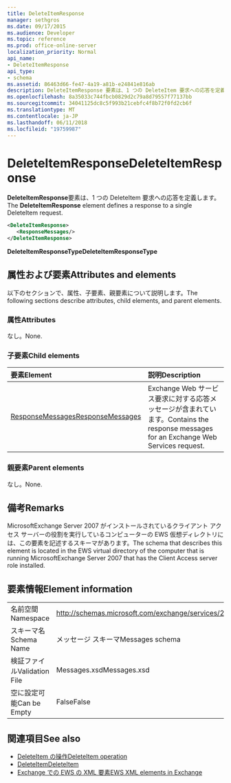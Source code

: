 ```yaml
---
title: DeleteItemResponse
manager: sethgros
ms.date: 09/17/2015
ms.audience: Developer
ms.topic: reference
ms.prod: office-online-server
localization_priority: Normal
api_name:
- DeleteItemResponse
api_type:
- schema
ms.assetid: 86463d66-fe47-4a19-a81b-e24841e816ab
description: DeleteItemResponse 要素は、1 つの DeleteItem 要求への応答を定義します。
ms.openlocfilehash: 8a35033c744fbcb0829d2c79a8d79557f77137bb
ms.sourcegitcommit: 34041125dc8c5f993b21cebfc4f8b72f0fd2cb6f
ms.translationtype: MT
ms.contentlocale: ja-JP
ms.lasthandoff: 06/11/2018
ms.locfileid: "19759987"
---
```

# <a name="deleteitemresponse"></a><span data-ttu-id="ecfc4-103">DeleteItemResponse</span><span class="sxs-lookup"><span data-stu-id="ecfc4-103">DeleteItemResponse</span></span>

<span data-ttu-id="ecfc4-104">**DeleteItemResponse**要素は、1 つの DeleteItem 要求への応答を定義します。</span><span class="sxs-lookup"><span data-stu-id="ecfc4-104">The **DeleteItemResponse** element defines a response to a single DeleteItem request.</span></span> 
  
```xml
<DeleteItemResponse>
   <ResponseMessages/>
</DeleteItemResponse>
```

 <span data-ttu-id="ecfc4-105">**DeleteItemResponseType**</span><span class="sxs-lookup"><span data-stu-id="ecfc4-105">**DeleteItemResponseType**</span></span>
## <a name="attributes-and-elements"></a><span data-ttu-id="ecfc4-106">属性および要素</span><span class="sxs-lookup"><span data-stu-id="ecfc4-106">Attributes and elements</span></span>

<span data-ttu-id="ecfc4-107">以下のセクションで、属性、子要素、親要素について説明します。</span><span class="sxs-lookup"><span data-stu-id="ecfc4-107">The following sections describe attributes, child elements, and parent elements.</span></span>
  
### <a name="attributes"></a><span data-ttu-id="ecfc4-108">属性</span><span class="sxs-lookup"><span data-stu-id="ecfc4-108">Attributes</span></span>

<span data-ttu-id="ecfc4-109">なし。</span><span class="sxs-lookup"><span data-stu-id="ecfc4-109">None.</span></span>
  
### <a name="child-elements"></a><span data-ttu-id="ecfc4-110">子要素</span><span class="sxs-lookup"><span data-stu-id="ecfc4-110">Child elements</span></span>

|<span data-ttu-id="ecfc4-111">**要素**</span><span class="sxs-lookup"><span data-stu-id="ecfc4-111">**Element**</span></span>|<span data-ttu-id="ecfc4-112">**説明**</span><span class="sxs-lookup"><span data-stu-id="ecfc4-112">**Description**</span></span>|
|:-----|:-----|
|[<span data-ttu-id="ecfc4-113">ResponseMessages</span><span class="sxs-lookup"><span data-stu-id="ecfc4-113">ResponseMessages</span></span>](responsemessages.md) <br/> |<span data-ttu-id="ecfc4-114">Exchange Web サービス要求に対する応答メッセージが含まれています。</span><span class="sxs-lookup"><span data-stu-id="ecfc4-114">Contains the response messages for an Exchange Web Services request.</span></span>  <br/> |
   
### <a name="parent-elements"></a><span data-ttu-id="ecfc4-115">親要素</span><span class="sxs-lookup"><span data-stu-id="ecfc4-115">Parent elements</span></span>

<span data-ttu-id="ecfc4-116">なし。</span><span class="sxs-lookup"><span data-stu-id="ecfc4-116">None.</span></span>
  
## <a name="remarks"></a><span data-ttu-id="ecfc4-117">備考</span><span class="sxs-lookup"><span data-stu-id="ecfc4-117">Remarks</span></span>

<span data-ttu-id="ecfc4-118">MicrosoftExchange Server 2007 がインストールされているクライアント アクセス サーバーの役割を実行しているコンピューターの EWS 仮想ディレクトリには、この要素を記述するスキーマがあります。</span><span class="sxs-lookup"><span data-stu-id="ecfc4-118">The schema that describes this element is located in the EWS virtual directory of the computer that is running MicrosoftExchange Server 2007 that has the Client Access server role installed.</span></span>
  
## <a name="element-information"></a><span data-ttu-id="ecfc4-119">要素情報</span><span class="sxs-lookup"><span data-stu-id="ecfc4-119">Element information</span></span>

|||
|:-----|:-----|
|<span data-ttu-id="ecfc4-120">名前空間</span><span class="sxs-lookup"><span data-stu-id="ecfc4-120">Namespace</span></span>  <br/> |http://schemas.microsoft.com/exchange/services/2006/messages  <br/> |
|<span data-ttu-id="ecfc4-121">スキーマ名</span><span class="sxs-lookup"><span data-stu-id="ecfc4-121">Schema Name</span></span>  <br/> |<span data-ttu-id="ecfc4-122">メッセージ スキーマ</span><span class="sxs-lookup"><span data-stu-id="ecfc4-122">Messages schema</span></span>  <br/> |
|<span data-ttu-id="ecfc4-123">検証ファイル</span><span class="sxs-lookup"><span data-stu-id="ecfc4-123">Validation File</span></span>  <br/> |<span data-ttu-id="ecfc4-124">Messages.xsd</span><span class="sxs-lookup"><span data-stu-id="ecfc4-124">Messages.xsd</span></span>  <br/> |
|<span data-ttu-id="ecfc4-125">空に設定可能</span><span class="sxs-lookup"><span data-stu-id="ecfc4-125">Can be Empty</span></span>  <br/> |<span data-ttu-id="ecfc4-126">False</span><span class="sxs-lookup"><span data-stu-id="ecfc4-126">False</span></span>  <br/> |
   
## <a name="see-also"></a><span data-ttu-id="ecfc4-127">関連項目</span><span class="sxs-lookup"><span data-stu-id="ecfc4-127">See also</span></span>

- [<span data-ttu-id="ecfc4-128">DeleteItem の操作</span><span class="sxs-lookup"><span data-stu-id="ecfc4-128">DeleteItem operation</span></span>](deleteitem-operation.md)  
- [<span data-ttu-id="ecfc4-129">DeleteItem</span><span class="sxs-lookup"><span data-stu-id="ecfc4-129">DeleteItem</span></span>](deleteitem.md)
- [<span data-ttu-id="ecfc4-130">Exchange での EWS の XML 要素</span><span class="sxs-lookup"><span data-stu-id="ecfc4-130">EWS XML elements in Exchange</span></span>](ews-xml-elements-in-exchange.md)

